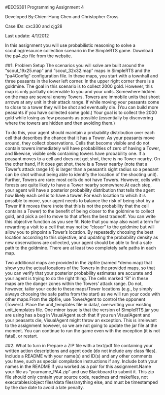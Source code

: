 #EECS391 Programming Assignment 4

Developed By:Chien-Hung Chen and Christopher Gross

Case IDs: cxc330 and cjg28

Last update: 4/1/2012

In this assignment you will use probabilistic reasoning  to solve a scouting/resource collection scenario in the SimpleRTS game. Download the pa4.zip file from the website.

##1. Problem Setup
The scenarios you will solve are built around the “scout_19x25.map”  and “scout_32x32.map” maps in SimpleRTS and the “pa4Config” configuration file. In these maps, you start with a townhall and three peasants in the lower left corner. In the upper right corner there is a goldmine. The goal in this scenario is to collect 2000 gold. However, this map is only partially observable to you and your units. Somewhere hidden on the map are several enemy Towers. Towers are immobile units that shoot arrows at any unit in 
their  attack range.  If while moving your peasants come to close to a tower they will be shot and eventually die. (You can build more peasants if you have collected some gold.) Your goal is to collect the 2000 gold while losing as few peasants as possible (essentially by discovering where the towers are hidden and then avoiding them.)

To do this, your agent should maintain a probability distribution over each cell that describes the chance that it has a Tower. As your peasants move around, they collect observations. Cells that become visible and do not contain towers immediately will have probabilities of zero of having a Tower, and likewise, visible cells containing towers have probability one. If a peasant moves to a cell and does not get shot, there is no Tower nearby. On the other hand, if it does get shot, there is a Tower nearby (note that a Tower’s attack range (4) is larger than a peasant’s sight radius so a peasant can be shot without being able to identify the location of the shooting unit). Further, Towers are rare: most cells do not have Towers. However, cells with forests are quite likely to have a Tower nearby somewhere.At each step, your agent will have a posterior probability distribution that tells the agent how likely each cell is to have a tower. For each location to which it is possible to move, your agent needs to balance the risk of being shot by a Tower if it moves there (note that this is not the probability that the cell contains a Tower)  to the benefit of being closer to the goldmine to collect gold, and pick a cell to move to that offers the best tradeoff. You can write this objective function as you see fit. Note that you may also want a term for rewarding a visit to a cell that may not  be  “closer” to the goldmine but will allow you to pinpoint a Tower’s location. By repeatedly choosing the best location according to this objective, and updating the probability density as new observations are collected, your agent should be able to find a safe path to the goldmine. There are at least two completely safe paths in each map.

Two additional maps are provided in the zipfile (named *demo.map) that show you the actual locations of the Towers in the provided maps, so that you can verify that your posterior probability estimates are accurate and your agent is trying to do the right thing. The cells marked “B” in these maps are the danger zones within the Towers’ attack range. Do not, however, tailor your code to these maps/Tower locations (e.g., by simply always choosing the safe paths from the start) as we will run your code with other maps.From the zipfile, use TowerAgent to control the opponent (Towers). Place the unit_templates file in data/, overwriting your existing unit_templates file. One minor issue is that the version of SimpleRTS.jar you are using has a bug in VisualAgent such that if you run VisualAgent and your peasants die, VisualAgent might throw an exception. This is irrelevant to the assignment however, so we are not going to update the jar file at the moment. You can continue to run the game even with the exception (it is not fatal), or restart.

##2. What to turn in
Prepare a ZIP file with a text/pdf file containing your written action descriptions and agent code (do not include any class files). Include a README with your name(s) and ID(s) and any other comments you have, such as special compilation instructions if any. Include both your names in the README if you worked as a pair for this assignment.Name your file as “yourname_PA4.zip” and use Blackboard to submit it.  This zip file should only contain your  source code, readmes and makefiles, not executables/object files/data files/anything else, and  must be timestamped by the due date to avoid a late penalty.